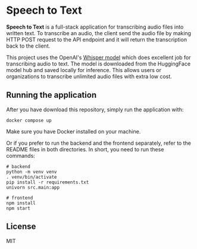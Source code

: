 Speech to Text
==============

**Speech to Text** is a full-stack application for transcribing audio files into written text. To transcribe an audio, the client send the audio file by making HTTP POST request to the API endpoint and it will return the transcription back to the client.

This project uses the OpenAI's [Whisper model](https://huggingface.co/openai/whisper-small.en) which does excellent job for transcribing audio to text. The model is downloaded from the HuggingFace model hub and saved locally for inference. This allows users or organizations to transcribe unlimited audio files with extra low cost.

## Running the application

After you have download this repository, simply run the application with:

    docker compose up

Make sure you have Docker installed on your machine.

Or if you prefer to run the backend and the frontend separately, refer to the README files in both directories. In short, you need to run these commands:

    # backend
    python -m venv venv
    . venv/bin/activate
    pip install -r requirements.txt
    univorn src.main:app

    # frontend
    npm install 
    npm start

## License

MIT
